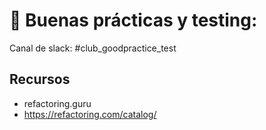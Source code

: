 # 🦄 Buenas prácticas y testing:
Canal de slack: #club_goodpractice_test

## Recursos
- refactoring.guru
- https://refactoring.com/catalog/
